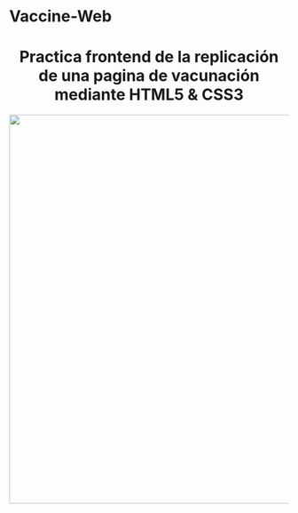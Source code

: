# Vaccine-Web
<h1 align="center">Practica frontend de la replicación de una pagina de vacunación mediante HTML5 & CSS3</h1>
<img align="center"  src="https://res.cloudinary.com/rookiesquad/image/upload/v1647228600/cssgi_zldbpl.gif" style="height:700px;">
